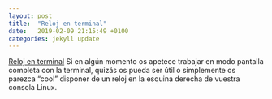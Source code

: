 ```yaml
---
layout: post
title:  "Reloj en terminal"
date:   2019-02-09 21:15:49 +0100
categories: jekyll update
---
```

[Reloj en terminal](https://www.dropbox.com/preview/documentaci%C3%B3n/Reloj%20en%20terminal.pdf?role=personal) 
Si en algún momento os apetece trabajar en modo pantalla completa con la terminal, quizás os pueda ser útil o simplemente os parezca “cool” disponer de un reloj en la esquina derecha de vuestra consola Linux.
